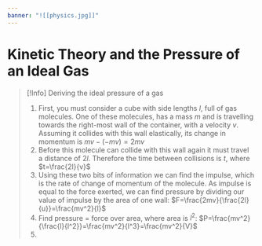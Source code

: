 ```yaml
---
banner: "![[physics.jpg]]"
---
```

# Kinetic Theory and the Pressure of an Ideal Gas 

> [!Info] Deriving the ideal pressure of a gas 
> 1.  First, you must consider a cube with side lengths $l$, full of gas molecules. One of these molecules, has a mass $m$ and is travelling towards the right-most wall of the container, with a velocity $v$. Assuming it collides with this wall elastically, its change in momentum is $mv-(-mv)=2mv$
> 2.  Before this molecule can collide with this wall again it must travel a distance of $2l$. Therefore the time between collisions is $t$, where $t=\frac{2l}{v}$
> 3. Using these two bits of information we can find the impulse, which is the rate of change of momentum of the molecule. As impulse is equal to the force exerted, we can find pressure by dividing our value of impulse by the area of one wall: $F=\frac{2mv}{\frac{2l}{u}}=\frac{mv^2}{l}$
> 4. Find pressure = force over area, where area is $l^2$: $P=\frac{mv^2}{\frac{l}{l^2}}=\frac{mv^2}{l^3}=\frac{mv^2}{V}$
> 5. 